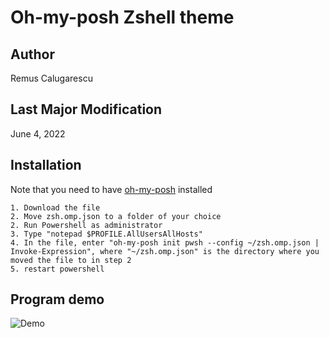 # Oh-my-posh Zshell theme

## Author
Remus Calugarescu

## Last Major Modification
June 4, 2022

## Installation
Note that you need to have [oh-my-posh](https://ohmyposh.dev/docs/installation/windows) installed
~~~~
1. Download the file
2. Move zsh.omp.json to a folder of your choice
2. Run Powershell as administrator
3. Type "notepad $PROFILE.AllUsersAllHosts"
4. In the file, enter "oh-my-posh init pwsh --config ~/zsh.omp.json | Invoke-Expression", where "~/zsh.omp.json" is the directory where you moved the file to in step 2
5. restart powershell
~~~~

## Program demo
![Demo](https://github.com/remcalu/GPS-Data-Viewer/blob/master/projectDemo.gif)